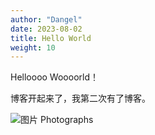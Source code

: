 ```yaml
---
author: "Dangel"
date: 2023-08-02
title: Hello World
weight: 10
---
```


Helloooo Woooorld！

博客开起来了，我第二次有了博客。

![图片 Photographs](https://oo7.iou.icu/bicture/hello-world.jpg)
